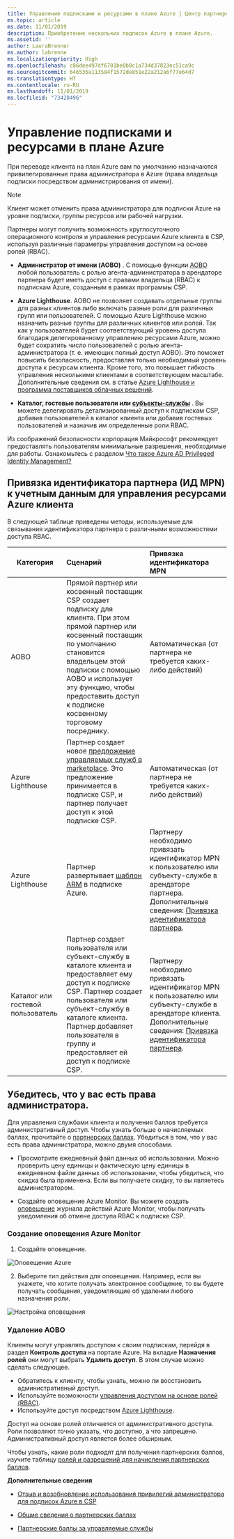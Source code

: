 ```yaml
---
title: Управление подписками и ресурсами в плане Azure | Центр партнеров
ms.topic: article
ms.date: 11/01/2019
description: Приобретение нескольких подписок Azure в плане Azure.
ms.assetid: ''
author: LauraBrenner
ms.author: labrenne
ms.localizationpriority: High
ms.openlocfilehash: c86dee497df6701be0b0c1a734d37823ec51ca9c
ms.sourcegitcommit: 646536a113584f1572de851e22a212a6f77e64d7
ms.translationtype: HT
ms.contentlocale: ru-RU
ms.lasthandoff: 11/01/2019
ms.locfileid: "73428496"
---
```

# <a name="manage-subscriptions-and-resources-under-the-azure-plan"></a>Управление подписками и ресурсами в плане Azure

При переводе клиента на план Azure вам по умолчанию назначаются привилегированные права администратора в Azure (права владельца подписки посредством администрирования от имени).

 > [!NOTE]
 > Клиент может отменить права администратора для подписки Azure на уровне подписки, группы ресурсов или рабочей нагрузки. 

 Партнеры могут получить возможность круглосуточного операционного контроля и управления ресурсами Azure клиента в CSP, используя различные параметры управления доступом на основе ролей (RBAC). 

- **Администратор от имени (AOBO)** . С помощью функции [AOBO](https://channel9.msdn.com/Series/cspdev/Module-11-Admin-On-Behalf-Of-AOBO) любой пользователь с ролью агента-администратора в арендаторе партнера будет иметь доступ с правами владельца (RBAC) к подпискам Azure, созданным в рамках программы CSP.

- **Azure Lighthouse**. AOBO не позволяет создавать отдельные группы для разных клиентов либо включать разные роли для различных групп или пользователей. С помощью Azure Lighthouse можно назначить разные группы для различных клиентов или ролей. Так как у пользователей будет соответствующий уровень доступа благодаря делегированному управлению ресурсами Azure, можно будет сократить число пользователей с ролью агента-администратора (т. е. имеющих полный доступ AOBO). Это поможет повысить безопасность, предоставляя только необходимый уровень доступа к ресурсам клиента. Кроме того, это повышает гибкость управления несколькими клиентами в соответствующем масштабе. Дополнительные сведения см. в статье [Azure Lighthouse и программа поставщиков облачных решений](https://docs.microsoft.com/azure/lighthouse/concepts/cloud-solution-provider).

-  **Каталог, гостевые пользователи или [субъекты-службы](https://docs.microsoft.com/azure/active-directory/develop/app-objects-and-service-principals)** . Вы можете делегировать детализированный доступ к подпискам CSP, добавив пользователей в каталог клиента или добавив гостевых пользователей и назначив им определенные роли RBAC. 

Из соображений безопасности корпорация Майкрософт рекомендует предоставлять пользователям минимальные разрешения, необходимые для работы. Ознакомьтесь с разделом [Что такое Azure AD Privileged Identity Management?](https://docs.microsoft.com/azure/active-directory/privileged-identity-management/pim-configure) 

## <a name="link-your-partner-id-mpn-idto-your-credentials-for-managing-customers-azure-resources"></a>Привязка идентификатора партнера (ИД MPN) к учетным данным для управления ресурсами Azure клиента

В следующей таблице приведены методы, используемые для связывания идентификатора партнера с различными возможностями доступа RBAC.

|**Категория**   |**Сценарий**   |**Привязка идентификатора MPN**|
|-----------------|:------------------------|:------------------|
|AOBO   |Прямой партнер или косвенный поставщик CSP создает подписку для клиента. При этом прямой партнер или косвенный поставщик по умолчанию становится владельцем этой подписки с помощью AOBO и использует эту функцию, чтобы предоставить доступ к подписке косвенному торговому посреднику.|Автоматическая (от партнера не требуется каких-либо действий)|
|Azure Lighthouse|Партнер создает новое [предложение управляемых служб в marketplace](https://docs.microsoft.com/azure/lighthouse/concepts/managed-services-offers). Это предложение принимается в подписке CSP, и партнер получает доступ к этой подписке CSP.|Автоматическая (от партнера не требуется каких-либо действий)|
|Azure Lighthouse|Партнер развертывает [шаблон ARM](https://docs.microsoft.com/azure/lighthouse/how-to/onboard-customer) в подписке Azure.|Партнеру необходимо привязать идентификатор MPN к пользователю или субъекту-службе в арендаторе партнера. Дополнительные сведения: [Привязка идентификатора партнера](https://docs.microsoft.com/azure/billing/billing-partner-admin-link-started).|
|Каталог или гостевой пользователь|Партнер создает пользователя или субъект-службу в каталоге клиента и предоставляет ему доступ к подписке CSP. Партнер создает пользователя или субъект-службу в каталоге клиента. Партнер добавляет пользователя в группу и предоставляет ей доступ к подписке CSP.|Партнеру необходимо привязать идентификатор MPN к пользователю или субъекту-службе в арендаторе клиента. Дополнительные сведения: [Привязка идентификатора партнера](https://docs.microsoft.com/azure/billing/billing-partner-admin-link-started).|

## <a name="confirm-that-you-have-admin-access"></a>Убедитесь, что у вас есть права администратора.

Для управления службами клиента и получения баллов требуется административный доступ. Чтобы узнать больше о начисляемых баллах, прочитайте о [партнерских баллах](partner-earned-credit.md). Убедиться в том, что у вас есть права администратора, можно двумя способами.

- Просмотрите ежедневный файл данных об использовании. Можно проверить цену единицы и фактическую цену единицы в ежедневном файле данных об использовании, чтобы убедиться, что скидка была применена. Если вы получаете скидку, то вы являетесь администратором.

- Создайте оповещение Azure Monitor. Вы можете создать [оповещение](https://docs.microsoft.com/azure/azure-monitor/platform/alerts-activity-log) журнала действий Azure Monitor, чтобы получать уведомления об отмене доступа RBAC к подписке CSP.

### <a name="create-an-azure-monitor-alert"></a>Создание оповещения Azure Monitor

1. Создайте оповещение.

![Оповещение Azure](images/azure/azurealert1.png)

2. Выберите тип действия для оповещения. Например, если вы укажете, что хотите получать электронное сообщение, то вы будете получать сообщения, уведомляющие об удалении любого назначения роли.

![Настройка оповещения](images/azure/azureconfigurealert2.png)

### <a name="aobo-removal"></a>Удаление AOBO

Клиенты могут управлять доступом к своим подпискам, перейдя в раздел **Контроль доступа** на портале Azure. На вкладке **Назначения ролей** они могут выбрать **Удалить доступ**. В этом случае можно сделать следующее.

- Обратитесь к клиенту, чтобы узнать, можно ли восстановить административный доступ.
- Используйте возможности [управления доступом на основе ролей (RBAC)](https://docs.microsoft.com/azure/role-based-access-control/overview).
- Используйте доступ посредством [Azure Lighthouse](https://azure.microsoft.com/services/azure-lighthouse/).

Доступ на основе ролей отличается от административного доступа. Роли позволяют точно указать, что доступно, а что запрещено. Административный доступ является более обширным.

Чтобы узнать, какие роли подходят для получения партнерских баллов, изучите таблицу [ролей и разрешений для начисления партнерских баллов](https://query.prod.cms.rt.microsoft.com/cms/api/am/binary/RE3QuW2).




**Дополнительные сведения**

- [Отзыв и возобновление использования привилегий администратора для подписок Azure в CSP](revoke-reinstate-csp.md)

- [Общие сведения о партнерских баллах](partner-earned-credit.md)

- [Партнерские баллы за управляемые службы](partner-earned-credit-explanation.md)